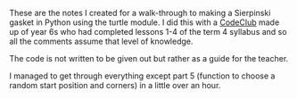 These are the notes I created for a walk-through to making a Sierpinski gasket
in Python using the turtle module. I did this with a
[CodeClub](http://www.codeclub.org.uk) made up of year 6s who had completed
lessons 1-4 of the term 4 syllabus and so all the comments assume that level of
knowledge.

The code is not written to be given out but rather as a guide for the teacher.

I managed to get through everything except part 5 (function to choose a random
start position and corners) in a little over an hour.
